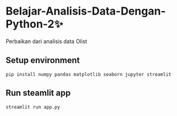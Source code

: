 # Belajar-Analisis-Data-Dengan-Python-2✨
Perbaikan dari analisis data Olist

## Setup environment
```
pip install numpy pandas matplotlib seaborn jupyter streamlit 
```

## Run steamlit app
```
streamlit run app.py
```

